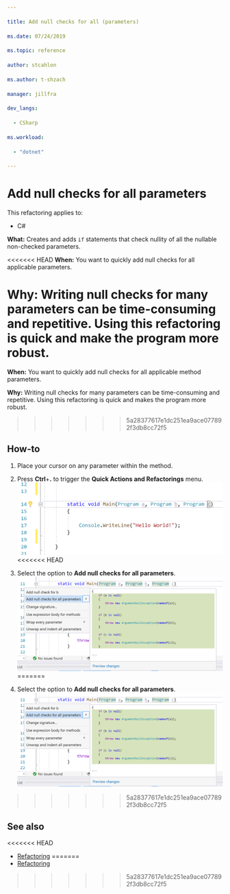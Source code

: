 ```yaml
--- 

title: Add null checks for all (parameters) 

ms.date: 07/24/2019 

ms.topic: reference 

author: stcahlon 

ms.author: t-shzach

manager: jillfra 

dev_langs: 

  - CSharp 

ms.workload:  

  - "dotnet" 

--- 
```


# Add null checks for all parameters 

 

This refactoring applies to: 

 

- C# 

 

**What:** Creates and adds `if` statements that check nullity of all the nullable non-checked parameters. 

 

<<<<<<< HEAD
**When:** You want to quickly add null checks for all applicable parameters.

 

**Why:** Writing null checks for many parameters can be time-consuming and repetitive. Using this refactoring is quick and make the program more robust.
=======
**When:** You want to quickly add null checks for all applicable method parameters.

 

**Why:** Writing null checks for many parameters can be time-consuming and repetitive. Using this refactoring is quick and makes the program more robust. 
>>>>>>> 5a28377617e1dc251ea9ace077892f3db8cc72f5

 

## How-to 



1. Place your cursor on any parameter within the method.
2. Press **Ctrl**+**.** to trigger the **Quick Actions and Refactorings** menu.
   ![Quick actions and refactorings](media/add-null-checks-for-all-parameters.png)
<<<<<<< HEAD
3. Select the option to **Add null checks for all parameters**. 
   ![Add null checks for all](media/add-null-checks-for-all.png)
=======

3. Select the option to **Add null checks for all parameters**. 
   ![Add null checks for all](media/add-null-checks-for-all.png.png)
>>>>>>> 5a28377617e1dc251ea9ace077892f3db8cc72f5

 

## See also 

 

<<<<<<< HEAD
- [Refactoring](../refactoring-in-visual-studio.md)
=======
- [Refactoring](../refactoring-in-visual-studio.md) 
>>>>>>> 5a28377617e1dc251ea9ace077892f3db8cc72f5
